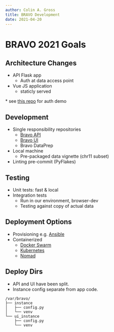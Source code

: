 ```yaml
---
author: Colin A. Gross
title: BRAVO Development
date: 2021-04-20
---
```


# BRAVO 2021 Goals

## Architecture Changes
- API Flask app 
  - Auth at data access point
- Vue JS application
  - staticly served

\* see [this repo](https://github.com/grosscol/scenery-bailiff) for auth demo 

## Development
- Single responsibility repositories
    - [Bravo API](https://github.com/statgen/bravo_api)
    - [Bravo UI](https://github.com/statgen/bravo_ui)
    - Bravo DataPrep
- Local machine
  - Pre-packaged data vignette (chr11 subset) 
- Linting pre-commit (PyFlakes)

## Testing
- Unit tests: fast & local
- Integration tests
    - Run in our environment, browser-dev
    - Testing against copy of actual data

## Deployment Options
- Provisioning e.g. [Ansible](https://www.ansible.com/use-cases/application-deployment)
- Containerized 
  - [Docker Swarm](https://docs.docker.com/engine/swarm/)
  - [Kubernetes](https://kubernetes.io/docs/concepts/workloads/pods/)
  - [Nomad](https://www.nomadproject.io/docs/job-specification)

## Deploy Dirs
- API and UI have been split.
- Instance config separate from app code.

```
/var/bravo/
├── instance
│   ├── config.py
│   └── venv
└── ui_instance
    ├── config.py
    └── venv
```
